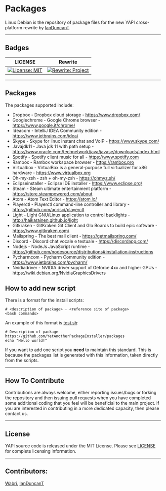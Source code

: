 # Packages
Linux Debian is the repository of package files for the new YAPI cross-platform rewrite by [IanDuncanT](https://github.com/IanDuncanT).

****

## Badges

| LICENSE | Rewrite |
|---------|---------|
| [![License: MIT](https://img.shields.io/badge/License-MIT-yellow.svg)](LICENSE)| [![Rewrite: Project](https://img.shields.io/badge/Rewrite-Project-green.svg)](https://github.com/YetAnotherPackageInstaller/rewrite) |

****

## Packages
The packages supported include:
<!--readme_update start -->
- Dropbox - Dropbox cloud storage - https://www.dropbox.com/
- Googlechrome - Google Chrome browser - https://www.google.it/chrome/
- Ideacom - IntelliJ IDEA Community edition - https://www.jetbrains.com/idea/
- Skype - Skype for linux instant chat and VoIP - https://www.skype.com/
- Javajdk11 - Java jdk 11 with path setup - https://www.oracle.com/technetwork/java/javase/downloads/index.html
- Spotify - Spotify client music for all - https://www.spotify.com
- Rambox - Rambox workspace browser - https://rambox.pro
- Virtualbox - VirtualBox is a general-purpose full virtualizer for x86 hardware - https://www.virtualbox.org
- Oh-my-zsh - zsh + oh-my-zsh - https://ohmyz.sh/
- Eclipseinstaller - Eclipse IDE installer - https://www.eclipse.org/
- Steam - Steam ultimate entertainment platform - https://store.steampowered.com/about
- Atom - Atom Text Editor - https://atom.io/
- Playerctl - Playerctl command-line controller and library - https://github.com/acrisci/playerctl
- Light - Light GNU/Linux application to control backlights - http://haikarainen.github.io/light
- Gitkraken - GitKraken Git Client and Glo Boards to build epic software - https://www.gitkraken.com/
- Mailspring - The best mail client - https://getmailspring.com/
- Discord - Discord chat vocale e testuale - https://discordapp.com/
- Nodejs - NodeJs JavaScript runtime - https://github.com/nodesource/distributions#installation-instructions
- Pycharmcom - Pycharm Community edition - https://www.jetbrains.com/pycharm/
- Nvidiadriver - NVIDIA driver support of Geforce 4xx and higher GPUs - https://wiki.debian.org/NvidiaGraphicsDrivers
<!--readme_update end -->

## How to add new script

There is a format for the install scripts:

    # <description of package> - <reference site of package>
    <bash commands>

An example of this format is [test.sh](scripts/test.sh):

    # Description of package - https://github.com/YetAnotherPackageInstaller/packages
    echo "Hello world!"

If you want to add one script you **need** to maintain this standard. This is because the packages list is generated with this information, taken directly from the scripts.

****

## How To Contribute

Contributions are always welcome, either reporting issues/bugs or forking the repository and then issuing pull requests when you have completed some additional coding that you feel will be beneficial to the main project. If you are interested in contributing in a more dedicated capacity, then please contact us.

****

## License

YAPI source code is released under the MIT License. Please see [LICENSE](LICENSE) for complete licensing information.

****

## Contributors:

[Wabri](https://github.com/Wabri), [IanDuncanT](https://github.com/IanDuncanT)
